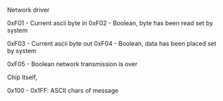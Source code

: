 Network driver

0xF01 - Current ascii byte in
0xF02 - Boolean, byte has been read set by system

0xF03 - Current ascii byte out
0xF04 - Boolean, data has been placed set by system

0xF05 - Boolean network transmission is over

Chip Itself,

0x100 - 0x1FF: ASCII chars of message

